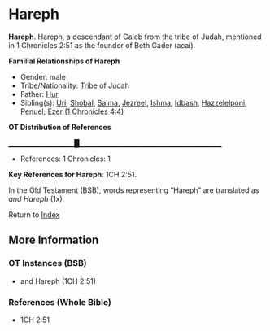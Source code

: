# Hareph
**Hareph**. 
Hareph, a descendant of Caleb from the tribe of Judah, mentioned in 1 Chronicles 2:51 as the founder of Beth Gader (acai). 




**Familial Relationships of Hareph**


* Gender: male
* Tribe/Nationality: [Tribe of Judah](../../../groups/md/acai/Judah.md)
* Father: [Hur](Hur.2.md)
* Sibling(s): [Uri](Uri.md), [Shobal](Shobal.2.md), [Salma](Salma.md), [Jezreel](Jezreel.md), [Ishma](Ishma.md), [Idbash](Idbash.md), [Hazzelelponi](Hazzelelponi.md), [Penuel](Penuel.md), [Ezer (1 Chronicles 4:4)](Ezer.2.md)


**OT Distribution of References**

▁▁▁▁▁▁▁▁▁▁▁▁█▁▁▁▁▁▁▁▁▁▁▁▁▁▁▁▁▁▁▁▁▁▁▁▁▁▁
* References: 1 Chronicles: 1



**Key References for Hareph**: 
1CH 2:51. 


In the Old Testament (BSB), words representing “Hareph” are translated as 
*and Hareph* (1x). 




Return to [Index](00-Index.md)

## More Information

### OT Instances (BSB)

* and Hareph (1CH 2:51)



### References (Whole Bible)

* 1CH 2:51



